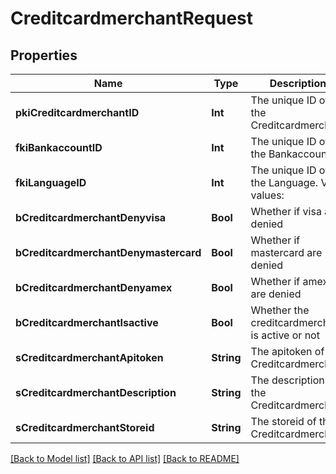 # CreditcardmerchantRequest

## Properties
Name | Type | Description | Notes
------------ | ------------- | ------------- | -------------
**pkiCreditcardmerchantID** | **Int** | The unique ID of the Creditcardmerchant | [optional] 
**fkiBankaccountID** | **Int** | The unique ID of the Bankaccount | 
**fkiLanguageID** | **Int** | The unique ID of the Language.  Valid values:  |Value|Description| |-|-| |1|French| |2|English| | [optional] 
**bCreditcardmerchantDenyvisa** | **Bool** | Whether if visa are denied | 
**bCreditcardmerchantDenymastercard** | **Bool** | Whether if mastercard are denied | 
**bCreditcardmerchantDenyamex** | **Bool** | Whether if amex are denied | 
**bCreditcardmerchantIsactive** | **Bool** | Whether the creditcardmerchant is active or not | 
**sCreditcardmerchantApitoken** | **String** | The apitoken of the Creditcardmerchant | [optional] 
**sCreditcardmerchantDescription** | **String** | The description of the Creditcardmerchant | 
**sCreditcardmerchantStoreid** | **String** | The storeid of the Creditcardmerchant | 

[[Back to Model list]](../README.md#documentation-for-models) [[Back to API list]](../README.md#documentation-for-api-endpoints) [[Back to README]](../README.md)


